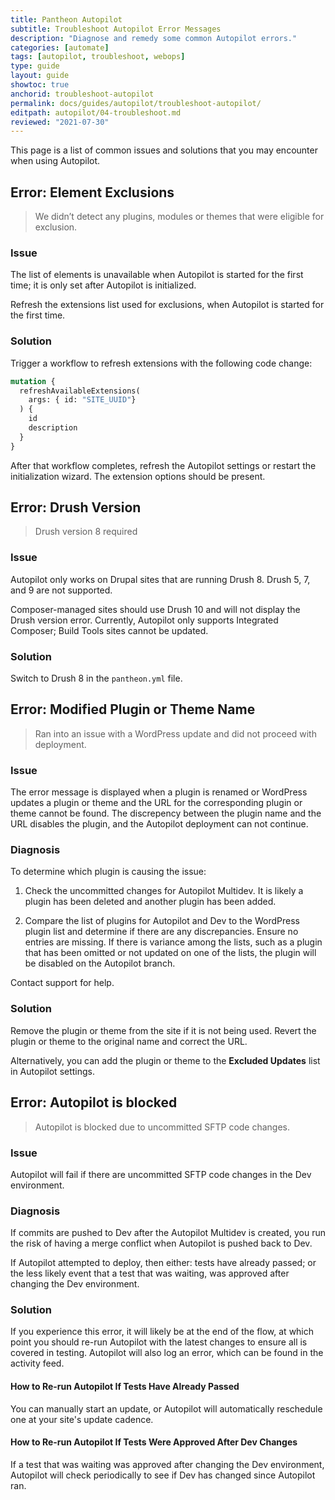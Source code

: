 ```yaml
---
title: Pantheon Autopilot
subtitle: Troubleshoot Autopilot Error Messages
description: "Diagnose and remedy some common Autopilot errors."
categories: [automate]
tags: [autopilot, troubleshoot, webops]
type: guide
layout: guide
showtoc: true
anchorid: troubleshoot-autopilot
permalink: docs/guides/autopilot/troubleshoot-autopilot/
editpath: autopilot/04-troubleshoot.md
reviewed: "2021-07-30"
---
```


This page is a list of common issues and solutions that you may encounter when using Autopilot.

## Error: Element Exclusions

> We didn’t detect any plugins, modules or themes that were eligible for exclusion.

### Issue

The list of elements is unavailable when Autopilot is started for the first time; it is only set after Autopilot is initialized.

Refresh the extensions list used for exclusions, when Autopilot is started for the first time.

### Solution

Trigger a workflow to refresh extensions with the following code change:

```graphql
mutation {
  refreshAvailableExtensions(
    args: { id: "SITE_UUID"}
  ) {
    id
    description
  }
}
```

After that workflow completes, refresh the Autopilot settings or restart the initialization wizard. The extension options should be present.

## Error: Drush Version

> Drush version 8 required

### Issue

Autopilot only works on Drupal sites that are running Drush 8. Drush 5, 7, and 9 are not supported.

Composer-managed sites should use Drush 10 and will not display the Drush version error. Currently, Autopilot only supports Integrated Composer; Build Tools sites cannot be updated.

### Solution

Switch to Drush 8 in the `pantheon.yml` file.

## Error: Modified Plugin or Theme Name

> Ran into an issue with a WordPress update and did not proceed with deployment.

### Issue

The error message is displayed when a plugin is renamed or WordPress updates a plugin or theme and the URL for the corresponding plugin or theme cannot be found. The discrepency between the plugin name and the URL disables the plugin, and the Autopilot deployment can not continue.

### Diagnosis

To determine which plugin is causing the issue:

1. Check the uncommitted changes for Autopilot Multidev. It is likely a plugin has been deleted and another plugin has been added.

1. Compare the list of plugins for Autopilot and Dev to the WordPress plugin list and determine if there are any discrepancies. Ensure no entries are missing. If there is variance among the lists, such as a plugin that has been omitted or not updated on one of the lists, the plugin will be disabled on the Autopilot branch.

Contact support for help.

### Solution

Remove the plugin or theme from the site if it is not being used. Revert the plugin or theme to the original name and correct the URL.

Alternatively, you can add the plugin or theme to the **Excluded Updates** list in Autopilot settings.

## Error: Autopilot is blocked

> Autopilot is blocked due to uncommitted SFTP code changes.

### Issue

Autopilot will fail if there are uncommitted SFTP code changes in the Dev environment.

### Diagnosis

If commits are pushed to Dev after the Autopilot Multidev is created, you run the risk of having a merge conflict when Autopilot is pushed back to Dev.

If Autopilot attempted to deploy, then either: tests have already passed; or the less likely event that a test that was waiting, was approved after changing the Dev environment.


### Solution

If you experience this error, it will likely be at the end of the flow, at which point you should re-run Autopilot with the latest changes to ensure all is covered in testing. Autopilot will also log an error, which can be found in the activity feed. 

#### How to Re-run Autopilot If Tests Have Already Passed

You can manually start an update, or Autopilot will automatically reschedule one at your site's update cadence.

#### How to Re-run Autopilot If Tests Were Approved After Dev Changes

If a test that was waiting was approved after changing the Dev environment, Autopilot will check periodically to see if Dev has changed since Autopilot ran.